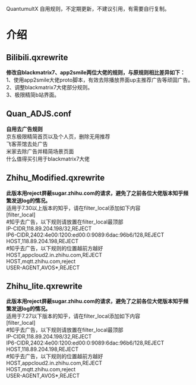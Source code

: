 QuantumultX
自用规则，不定期更新，不建议引用，有需要自行复制。

# 介绍
## Bilibili.qxrewrite
**修改自blackmatrix7、app2smile两位大佬的规则，与原规则相比差异如下：**  
1、使用app2smile大佬proto脚本，有效去除播放界面up主推荐广告等顽固广告。  
2、调整blackmatrix7大佬部分规则。  
3、极限精简b站界面。  

## Quan_ADJS.conf
**自用去广告规则**  
京东极限精简首页以及个人页，删除无用推荐  
飞客茶馆去处广告   
米家去除广告并精简场景页面  
什么值得买引用于blackmatrix7大佬  

## Zhihu_Modified.qxrewrite
**此版本用reject屏蔽sugar.zhihu.com的请求，避免了之前各位大佬版本知乎频繁发送log的情况。**  
适用于7.30以上版本的知乎，请在filter_local添加如下内容  
[filter_local]  
#知乎去广告，以下规则请放置在filter_local最顶部  
IP-CIDR,118.89.204.198/32,REJECT  
IP6-CIDR,2402:4e00:1200:ed00:0:9089:6dac:96b6/128,REJECT  
HOST,118.89.204.198,REJECT  
#知乎去广告，以下规则的位置越前方越好  
HOST,appcloud2.in.zhihu.com,REJECT  
HOST,mqtt.zhihu.com,reject  
USER-AGENT,AVOS*,REJECT  

## Zhihu_lite.qxrewrite
**此版本用reject屏蔽sugar.zhihu.com的请求，避免了之前各位大佬版本知乎频繁发送log的情况。**  
适用于7.27以下版本的知乎，请在filter_local添加如下内容  
[filter_local]  
#知乎去广告，以下规则请放置在filter_local最顶部  
IP-CIDR,118.89.204.198/32,REJECT  
IP6-CIDR,2402:4e00:1200:ed00:0:9089:6dac:96b6/128,REJECT  
HOST,118.89.204.198,REJECT  
#知乎去广告，以下规则的位置越前方越好  
HOST,appcloud2.in.zhihu.com,REJECT  
HOST,mqtt.zhihu.com,reject  
USER-AGENT,AVOS*,REJECT  
